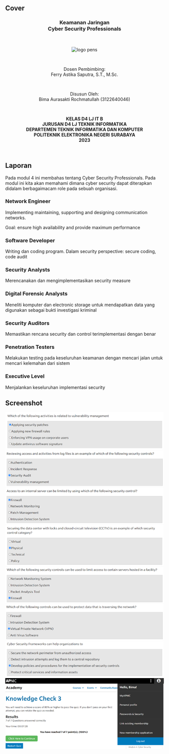 ## Cover

<h3 align="center">
    <b>Keamanan Jaringan</b><br>
    Cyber Security Professionals
</h3>
<br>
<p align="center">
  <img src="../../public/logo_pens.png" alt="logo pens" width="300">
</p>
<br>
<p align="center">
    Dosen Pembimbing:<br>
    Ferry Astika Saputra, S.T., M.Sc.
</p>
<br>
<p align="center">
    Disusun Oleh:<br>
    Bima Aurasakti Rochmatullah (3122640046)
</p>
<br>
<p align="center">
    <b>
        KELAS D4 LJ IT B <br>
        JURUSAN D4 LJ TEKNIK INFORMATIKA <br>
        DEPARTEMEN TEKNIK INFORMATIKA DAN KOMPUTER <br> 
        POLITEKNIK ELEKTRONIKA NEGERI SURABAYA <br>
        2023
    </b>
</p>
<br>


## Laporan

Pada modul 4 ini membahas tentang Cyber Security Professionals. Pada modul ini kita akan memahami dimana cyber security dapat diterapkan didalam berbagaimacam role pada sebuah organisasi.

### Network Engineer

Implementing maintaining, supporting and designing communication networks. 

Goal: ensure high availability and provide maximum performance

### Software Developer 

Writing dan coding program. Dalam security perspective: secure coding, code audit

### Security Analysts 

Merencanakan dan mengimplementasikan security measure

### Digital Forensic Analysts 

Meneliti komputer dan electronic storage untuk mendapatkan data yang digunakan sebagai bukti investigasi kriminal

### Security Auditors  

Memastikan rencana security dan control terimplementasi dengan benar

### Penetration Testers 

Melakukan testing pada keseluruhan keamanan dengan mencari jalan untuk mencari kelemahan dari sistem

### Executive Level 

Menjalankan keseluruhan implementasi security

## Screenshot

![Screenshot](images/1.png)
![Screenshot](images/2.png)
![Screenshot](images/3.png)
![Screenshot](images/4.png)
![Screenshot](images/5.png)
![Screenshot](images/6.png)
![Screenshot](images/7.png)
![Screenshot](images/8.png)
